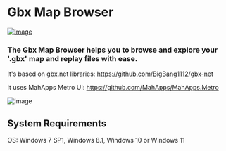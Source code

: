 # Gbx Map Browser
[![image](https://img.shields.io/github/v/release/ArkadySK/GbxMapBrowser?style=for-the-badge)](https://github.com/ArkadySK/GbxMapBrowser/releases)
<h3>The Gbx Map Browser helps you to browse and explore your '.gbx' map and replay files with ease.</h3>

It's based on gbx.net libraries: https://github.com/BigBang1112/gbx-net

It uses MahApps Metro UI: https://github.com/MahApps/MahApps.Metro

![image](https://user-images.githubusercontent.com/74670743/127771623-b0fdc188-bc2f-4c69-8ce1-6fd31d4f5d7a.png)


<h2>System Requirements</h2>

OS: Windows 7 SP1, Windows 8.1, Windows 10 or Windows 11
